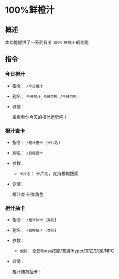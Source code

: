 # 100%鲜橙汁

## 概述

本功能提供了一系列有关 `100% 鲜橙汁` 的功能

## 指令

### 今日橙汁

- 指令： `/今日橙汁`

- 别名： `今日橙汁`, `今日百橙`, `/今日百橙`

- 详情：

  来看看你今天的橙汁运势吧！

### 橙汁查卡

- 指令： `/橙汁查卡 [卡片名]`

- 别名： `/百橙查卡`

- 参数：

  - `卡片名`： 卡片名，支持模糊搜索

- 详情：

  橙汁查卡/查角色

### 橙汁抽卡

- 指令： `/橙汁抽卡 [类别]`

- 别名： `/百橙抽卡 [类别]`

- 参数：

  - `类别`： 全部/boss技能/普通/hyper/其它/玩家/NPC

- 详情：

  橙汁随机抽卡！
